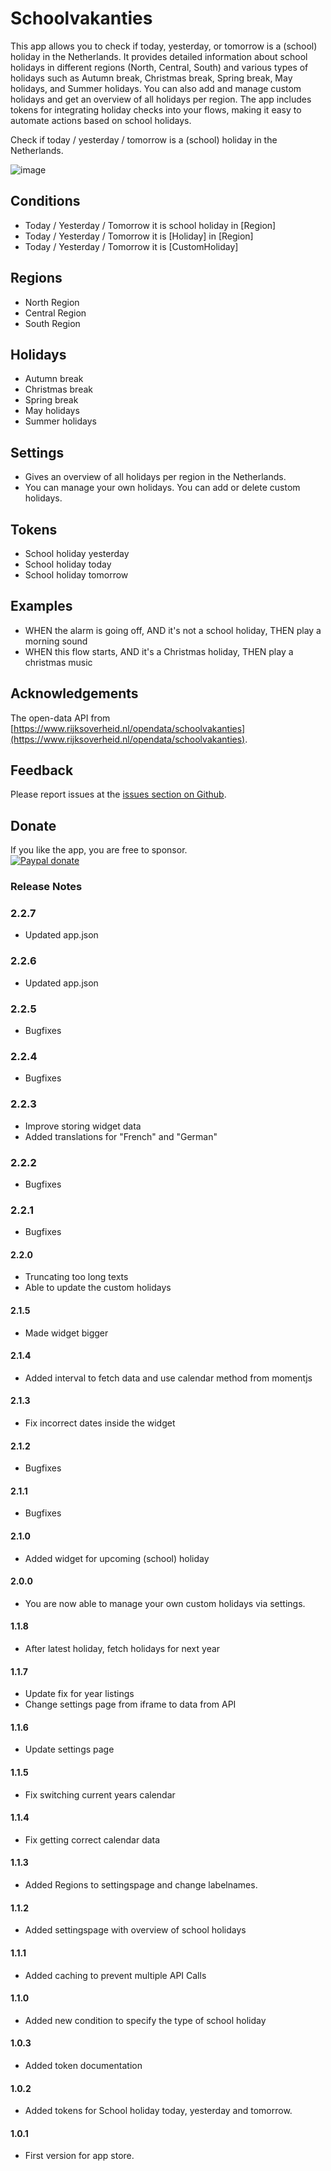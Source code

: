 # Schoolvakanties

This app allows you to check if today, yesterday, or tomorrow is a (school) holiday in the Netherlands. It provides detailed information about school holidays in different regions (North, Central, South) and various types of holidays such as Autumn break, Christmas break, Spring break, May holidays, and Summer holidays. You can also add and manage custom holidays and get an overview of all holidays per region. The app includes tokens for integrating holiday checks into your flows, making it easy to automate actions based on school holidays.

Check if today / yesterday / tomorrow is a (school) holiday in the Netherlands.

![image][storebackdrop]

## Conditions

- Today / Yesterday / Tomorrow it is school holiday in [Region]
- Today / Yesterday / Tomorrow it is [Holiday] in [Region]
- Today / Yesterday / Tomorrow it is [CustomHoliday]

## Regions

- North Region
- Central Region
- South Region

## Holidays

- Autumn break
- Christmas break
- Spring break
- May holidays
- Summer holidays

## Settings

- Gives an overview of all holidays per region in the Netherlands.
- You can manage your own holidays. You can add or delete custom holidays.

## Tokens

- School holiday yesterday
- School holiday today
- School holiday tomorrow

## Examples

- WHEN the alarm is going off, AND it's not a school holiday, THEN play a morning sound
- WHEN this flow starts, AND it's a Christmas holiday, THEN play a christmas music

## Acknowledgements

The open-data API from [https://www.rijksoverheid.nl/opendata/schoolvakanties](https://www.rijksoverheid.nl/opendata/schoolvakanties).

## Feedback

Please report issues at the [issues section on Github](https://github.com/elmarkou/homey.schoolvakanties.nederland/issues).

## Donate

If you like the app, you are free to sponsor.  
[![Paypal donate][pp-donate-image]][pp-donate-link]

### Release Notes

### 2.2.7

- Updated app.json

### 2.2.6

- Updated app.json

### 2.2.5

- Bugfixes

### 2.2.4

- Bugfixes

### 2.2.3

- Improve storing widget data
- Added translations for "French" and "German"

### 2.2.2

- Bugfixes

### 2.2.1

- Bugfixes

#### 2.2.0

- Truncating too long texts
- Able to update the custom holidays

#### 2.1.5

- Made widget bigger

#### 2.1.4

- Added interval to fetch data and use calendar method from momentjs

#### 2.1.3

- Fix incorrect dates inside the widget

#### 2.1.2

- Bugfixes

#### 2.1.1

- Bugfixes

#### 2.1.0

- Added widget for upcoming (school) holiday

#### 2.0.0

- You are now able to manage your own custom holidays via settings.

#### 1.1.8

- After latest holiday, fetch holidays for next year

#### 1.1.7

- Update fix for year listings
- Change settings page from iframe to data from API

#### 1.1.6

- Update settings page

#### 1.1.5

- Fix switching current years calendar

#### 1.1.4

- Fix getting correct calendar data

#### 1.1.3

- Added Regions to settingspage and change labelnames.

#### 1.1.2

- Added settingspage with overview of school holidays

#### 1.1.1

- Added caching to prevent multiple API Calls

#### 1.1.0

- Added new condition to specify the type of school holiday

#### 1.0.3

- Added token documentation

#### 1.0.2

- Added tokens for School holiday today, yesterday and tomorrow.

#### 1.0.1

- First version for app store.

[pp-donate-link]: https://www.paypal.me/elmarkouwenhoven
[pp-donate-image]: https://www.paypalobjects.com/webstatic/en_US/i/btn/png/btn_donate_92x26.png
[storebackdrop]: https://github.com/elmarkou/homey.schoolvakanties.nederland/raw/master/assets/images/large.png
